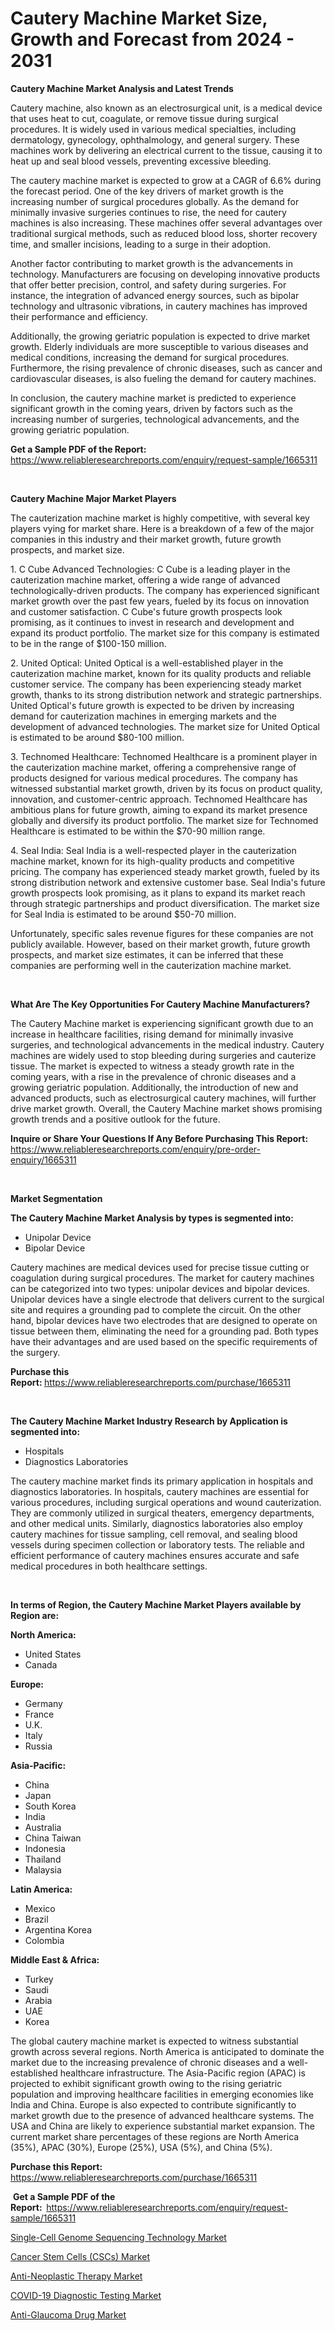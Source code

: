 <p><h1>Cautery Machine Market Size, Growth and Forecast from 2024 - 2031</h1></p><p><strong>Cautery Machine Market Analysis and Latest Trends</strong></p>
<p><p>Cautery machine, also known as an electrosurgical unit, is a medical device that uses heat to cut, coagulate, or remove tissue during surgical procedures. It is widely used in various medical specialties, including dermatology, gynecology, ophthalmology, and general surgery. These machines work by delivering an electrical current to the tissue, causing it to heat up and seal blood vessels, preventing excessive bleeding.</p><p>The cautery machine market is expected to grow at a CAGR of 6.6% during the forecast period. One of the key drivers of market growth is the increasing number of surgical procedures globally. As the demand for minimally invasive surgeries continues to rise, the need for cautery machines is also increasing. These machines offer several advantages over traditional surgical methods, such as reduced blood loss, shorter recovery time, and smaller incisions, leading to a surge in their adoption.</p><p>Another factor contributing to market growth is the advancements in technology. Manufacturers are focusing on developing innovative products that offer better precision, control, and safety during surgeries. For instance, the integration of advanced energy sources, such as bipolar technology and ultrasonic vibrations, in cautery machines has improved their performance and efficiency.</p><p>Additionally, the growing geriatric population is expected to drive market growth. Elderly individuals are more susceptible to various diseases and medical conditions, increasing the demand for surgical procedures. Furthermore, the rising prevalence of chronic diseases, such as cancer and cardiovascular diseases, is also fueling the demand for cautery machines.</p><p>In conclusion, the cautery machine market is predicted to experience significant growth in the coming years, driven by factors such as the increasing number of surgeries, technological advancements, and the growing geriatric population.</p></p>
<p><strong>Get a Sample PDF of the Report:&nbsp;</strong> <a href="https://www.reliableresearchreports.com/enquiry/request-sample/1665311">https://www.reliableresearchreports.com/enquiry/request-sample/1665311</a></p>
<p>&nbsp;</p>
<p><strong>Cautery Machine Major Market Players</strong></p>
<p><p>The cauterization machine market is highly competitive, with several key players vying for market share. Here is a breakdown of a few of the major companies in this industry and their market growth, future growth prospects, and market size.</p><p>1. C Cube Advanced Technologies: C Cube is a leading player in the cauterization machine market, offering a wide range of advanced technologically-driven products. The company has experienced significant market growth over the past few years, fueled by its focus on innovation and customer satisfaction. C Cube's future growth prospects look promising, as it continues to invest in research and development and expand its product portfolio. The market size for this company is estimated to be in the range of $100-150 million.</p><p>2. United Optical: United Optical is a well-established player in the cauterization machine market, known for its quality products and reliable customer service. The company has been experiencing steady market growth, thanks to its strong distribution network and strategic partnerships. United Optical's future growth is expected to be driven by increasing demand for cauterization machines in emerging markets and the development of advanced technologies. The market size for United Optical is estimated to be around $80-100 million.</p><p>3. Technomed Healthcare: Technomed Healthcare is a prominent player in the cauterization machine market, offering a comprehensive range of products designed for various medical procedures. The company has witnessed substantial market growth, driven by its focus on product quality, innovation, and customer-centric approach. Technomed Healthcare has ambitious plans for future growth, aiming to expand its market presence globally and diversify its product portfolio. The market size for Technomed Healthcare is estimated to be within the $70-90 million range.</p><p>4. Seal India: Seal India is a well-respected player in the cauterization machine market, known for its high-quality products and competitive pricing. The company has experienced steady market growth, fueled by its strong distribution network and extensive customer base. Seal India's future growth prospects look promising, as it plans to expand its market reach through strategic partnerships and product diversification. The market size for Seal India is estimated to be around $50-70 million.</p><p>Unfortunately, specific sales revenue figures for these companies are not publicly available. However, based on their market growth, future growth prospects, and market size estimates, it can be inferred that these companies are performing well in the cauterization machine market.</p></p>
<p>&nbsp;</p>
<p><strong>What Are The Key Opportunities For Cautery Machine Manufacturers?</strong></p>
<p><p>The Cautery Machine market is experiencing significant growth due to an increase in healthcare facilities, rising demand for minimally invasive surgeries, and technological advancements in the medical industry. Cautery machines are widely used to stop bleeding during surgeries and cauterize tissue. The market is expected to witness a steady growth rate in the coming years, with a rise in the prevalence of chronic diseases and a growing geriatric population. Additionally, the introduction of new and advanced products, such as electrosurgical cautery machines, will further drive market growth. Overall, the Cautery Machine market shows promising growth trends and a positive outlook for the future.</p></p>
<p><strong>Inquire or Share Your Questions If Any Before Purchasing This Report:</strong> <a href="https://www.reliableresearchreports.com/enquiry/pre-order-enquiry/1665311">https://www.reliableresearchreports.com/enquiry/pre-order-enquiry/1665311</a></p>
<p>&nbsp;</p>
<p><strong>Market Segmentation</strong></p>
<p><strong>The Cautery Machine Market Analysis by types is segmented into:</strong></p>
<p><ul><li>Unipolar Device</li><li>Bipolar Device</li></ul></p>
<p><p>Cautery machines are medical devices used for precise tissue cutting or coagulation during surgical procedures. The market for cautery machines can be categorized into two types: unipolar devices and bipolar devices. Unipolar devices have a single electrode that delivers current to the surgical site and requires a grounding pad to complete the circuit. On the other hand, bipolar devices have two electrodes that are designed to operate on tissue between them, eliminating the need for a grounding pad. Both types have their advantages and are used based on the specific requirements of the surgery.</p></p>
<p><strong>Purchase this Report:&nbsp;</strong><a href="https://www.reliableresearchreports.com/purchase/1665311">https://www.reliableresearchreports.com/purchase/1665311</a></p>
<p>&nbsp;</p>
<p><strong>The Cautery Machine Market Industry Research by Application is segmented into:</strong></p>
<p><ul><li>Hospitals</li><li>Diagnostics Laboratories</li></ul></p>
<p><p>The cautery machine market finds its primary application in hospitals and diagnostics laboratories. In hospitals, cautery machines are essential for various procedures, including surgical operations and wound cauterization. They are commonly utilized in surgical theaters, emergency departments, and other medical units. Similarly, diagnostics laboratories also employ cautery machines for tissue sampling, cell removal, and sealing blood vessels during specimen collection or laboratory tests. The reliable and efficient performance of cautery machines ensures accurate and safe medical procedures in both healthcare settings.</p></p>
<p>&nbsp;</p>
<p><strong>In terms of Region, the Cautery Machine Market Players available by Region are:</strong></p>
<p>
    <p> <strong> North America: </strong>
        <ul>
            <li>United States</li>
            <li>Canada</li>
        </ul>
        </p> 
    <p> <strong> Europe: </strong>
        <ul>
            <li>Germany</li>
            <li>France</li>
            <li>U.K.</li>
            <li>Italy</li>
            <li>Russia</li>
        </ul>
        </p> 
    <p> <strong> Asia-Pacific: </strong>
        <ul>
            <li>China</li>
            <li>Japan</li>
            <li>South Korea</li>
            <li>India</li>
            <li>Australia</li>
            <li>China Taiwan</li>
            <li>Indonesia</li>
            <li>Thailand</li>
            <li>Malaysia</li>
        </ul>
        </p> 
    <p> <strong> Latin America: </strong>
        <ul>
            <li>Mexico</li>
            <li>Brazil</li>
            <li>Argentina Korea</li>
            <li>Colombia</li>
        </ul>
        </p> 
    <p> <strong> Middle East & Africa: </strong>
        <ul>
            <li>Turkey</li>
            <li>Saudi</li>
            <li>Arabia</li>
            <li>UAE</li>
            <li>Korea</li>
        </ul>
    </p>
    </p>
<p><p>The global cautery machine market is expected to witness substantial growth across several regions. North America is anticipated to dominate the market due to the increasing prevalence of chronic diseases and a well-established healthcare infrastructure. The Asia-Pacific region (APAC) is projected to exhibit significant growth owing to the rising geriatric population and improving healthcare facilities in emerging economies like India and China. Europe is also expected to contribute significantly to market growth due to the presence of advanced healthcare systems. The USA and China are likely to experience substantial market expansion. The current market share percentages of these regions are North America (35%), APAC (30%), Europe (25%), USA (5%), and China (5%).</p></p>
<p><strong>Purchase this Report: </strong><a href="https://www.reliableresearchreports.com/purchase/1665311">https://www.reliableresearchreports.com/purchase/1665311</a></p>
<p>&nbsp;<strong>Get a Sample PDF of the Report:&nbsp;&nbsp;</strong><a href="https://www.reliableresearchreports.com/enquiry/request-sample/1665311">https://www.reliableresearchreports.com/enquiry/request-sample/1665311</a></p>
<p><strong></strong></p>
<p><p><a href="https://github.com/jsmusil/Market-Research-Report-List-1/blob/main/single-cell-genome-sequencing-technology-market.md">Single-Cell Genome Sequencing Technology Market</a></p><p><a href="https://github.com/redneck06/Market-Research-Report-List-1/blob/main/cancer-stem-cells-cscs-market.md">Cancer Stem Cells (CSCs) Market</a></p><p><a href="https://github.com/johnbach50/Market-Research-Report-List-1/blob/main/anti-neoplastic-therapy-market.md">Anti-Neoplastic Therapy Market</a></p><p><a href="https://github.com/bobicer/Market-Research-Report-List-1/blob/main/covid-19-diagnostic-testing-market.md">COVID-19 Diagnostic Testing Market</a></p><p><a href="https://github.com/kosella/Market-Research-Report-List-1/blob/main/anti-glaucoma-drug-market.md">Anti-Glaucoma Drug Market</a></p></p>